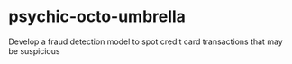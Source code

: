 # psychic-octo-umbrella
Develop a fraud detection model to spot credit card transactions that may be suspicious
